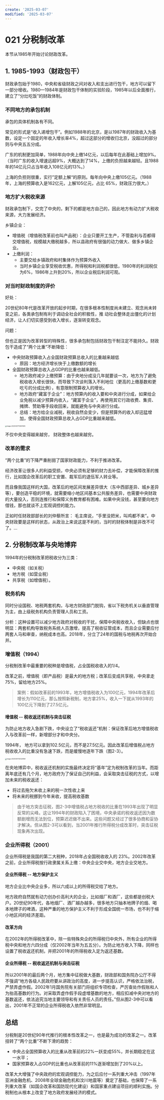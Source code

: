 ```yaml
---
create: '2025-03-07'
modified: '2025-03-07'
---
```


# 021 分税制改革

本节从1985年开始讨论财政改革。

## 1. 1985-1993（财政包干）

财政承包始于1980，中央和省级财政之间对收入和支出进行包干，地方可以留下一部分增收。1980—1984年是财政包干体制的实验阶段，1985年以后全面推行，建立了“分灶吃饭”的财政体制。

### 不同地方的承包机制

承包的具体机制各有不同。

常见的形式是“收入递增包干”。例如1988年的北京，是以1987年的财政收入为基数，设定一个固定的年收入增长率4%，超过这部分的增收归北京，没超过的部分则与中央五五分成。

广东的机制更加简单，1988年向中央上缴14亿元，以后每年在此基础上增加9%。（当时广东的收入增速远超9%，大概达到了14%，上缴的负担越来越轻。且1988年的14亿元只占当年收入108亿元的13%。）

上海的负担则很重，实行”定额上解“的原则。每年向中央上缴105亿元。（1988年，上海的预算收入是162亿元，上解105亿元，占比 65%，财政压力很大。）

### 地方扩大税收来源

财政承包制下，交完了中央的，剩下的都是地方自己的，因此地方有动力扩大税收来源，大力发展经济。

乡镇企业：

* 增值税（增值税改革前也叫产品税）：企业只要开工生产，不管盈利与否都得交增值税，规模越大缴税越多，所以县政府有很强的动力做大、做多乡镇企业。
* 上缴利润：
    * 主要交给乡镇政府和村集体作为预算外收入
    * 当时乡镇企业享受税收优惠，所得税和利润税都很低，1980年的利润税仅为6%，1986年上升到20%，所以企业税后利润可观。

### 对当时财政制度的评价

好处：

20世纪80年代是改革开放的起步时期，在很多根本性制度尚未建立、观念尚未转变之前，各类承包制有利于调动全社会的积极性，推 动社会整体走出僵化的计划经济，让人们切实感受到收入增长，逐渐转变观念。

问题：

但也正是因为改革转型的特殊性，很多承包制包括财政包干制注定不能持久。财政包干造成了“两个比重”不断降低：

* 中央财政预算收入占全国财政预算总收入的比重越来越低
    * 原因：地方经济增长快于上缴数额的增长
* 全国财政预算总收入占GDP的比重也越来越低。
    * 地方政府减少上缴预算：由于央地分成没几年就要谈一次，地方为了避免税收收入增长很快，而导致下次谈判落入不利地位（更高的上缴基数和更吃亏的分成比例），有意限制预算收入的增长。
    * 地方政府“藏富于企业”：地方预算内的收入要和中央进行分成，如果给企业免税以减少预算内收入，“藏富于企业”，再使用其它行政收费、集资、摊牌、赞助等手段收回来，就能避免与中央进行分成。
    * 总结：地方给企业减税，税收自然会变少，但是预算外的收入却迅猛增加，使得全国财政预算总收入占GDP比重越来越低。

<img src="./assets/image-20250307113907695.png" alt="image-20250307113907695" style="zoom:33%;" />

不仅中央变得越来越穷， 财政整体也越来越穷。

### 改革的需求

“两个比重”的下降严重削弱了国家财政能力，不利于推进改革。 

经济改革让很多人的利益受损，中央必须有足够的财力去补偿，才能保障改革的推行，比如国企改革后的职工安置、裁军后的退伍军人转业等。

而且像我国这样的大国，改革后的地区间发展差异很大（东中西部差异、城乡差异等），要创造平稳的环境，就需要缩小地区间基本公共服务差异，也需要中央财政的大量投入，否则连推行和保障义务教育都有困难。如果中央没钱，甚至要向地方借钱，那也就谈不上宏观调控的能力。

正如时任财政部部长的刘仲藜所言： 毛主席说，“手里没把米，叫鸡都不来”。中央财政要是这样的状态，从政治上来说这是不利的，当时的财税体制是非改不可了。…

## 2. 分税制改革与央地博弈

1994年的分税制改革把税收分为三类：

* 中央税（如关税）
* 地方税（如营业税）
* 共享税（如增值税）。

### 税务机构

同时分设国税、地税两套机构，与地方财政部门脱钩，省以下税务机关以垂直管理为主，由上级税务机构负责管理人员和工资。

分析：这种设置可以减少地方政府对税收的干扰，保障中央税收收入，但缺点也很明显：两套机构导致税务系统人员激增，提高了税收征管成本，而且企业需要应付两套人马和审查，纳税成本也高。2018年，分立了24年的国税与地税再次开始合并。

### 增值税（1994）

分税制改革中最重要的税种是增值税，占全国税收收入的1/4。

改革之前，增值税（即产品税）是最大的地方税；改革后变成共享税，中央拿走75%，留给地方25%。

>案例：假如改革前的1993年，地方增值税收入为100亿元，1994年改革后增长为110亿元，那么按照新税制，地方拿25%，收入一下就从1993年的100亿元下降到了27.5亿元。

#### 增值税 -- 税收返还机制与突击征税

为防止地方收入急剧下跌，中央设立了“税收返还”机制：保证改革后地方增值税收入与改革前一样，新增部分才和中央分。

1994年， 地方可以拿到102.5亿元，而不是27.5亿元。因此改革后增值税占地方税收收入的比重没有急速下跌，而是缓慢地逐年下跌（图2-3）。

<img src="./assets/image-20250307120328164.png" alt="image-20250307120328164" style="zoom:33%;" />

在央地博弈中，税收返还机制的实施最终决定将“基年”定为税制改革的当年。而距离年底还有几个月，地方政府为了保证自己的利益，会采取突击征税的方式，以增加未来的税收返还：

* 将过去拖欠未收上来的税一次性收上来
* 将未来的税挪到今年来收，提高税收基数

>由于地方突击征税，图2-3中增值税占地方税收的比重在1993年出现了明显反常的尖峰。这让1994年的财政陷入了困境，中央承诺的税收返还因为数额剧增而无法到位，预算迟迟做不出来。这些问题又经过了很多协商和妥协才解决。但从图2-3可以看到，当2001年推行所得税分成改革时，突击征税现象再次出现。

### 企业所得税（2001）

企业所得税是我国的第二大税种，2018年占全国税收收入的 23%。2002年改革之前，企业所得税按行政隶属关系上缴：中央企业交中央，地方企业交地方。

#### 企业所得税 -- 地方保护主义

地方企业比中央企业多，所以六成以上的所得税交给了地方。

地方政府自然就有动力创办价高利大的企业，比如烟厂和酒厂，这些都是创税大户。20世纪90年代，各地烟厂、酒厂越办越多，很多地方只抽本地牌子的烟、喝本地牌子的啤酒，这种严重的地方保护主义不利于形成全国统一市场，也不利于缩小地区间的经济差距。

#### 改革方向

在2002年的所得税改革中，除一些特殊央企的所得税归中央外，所有企业的所得税中央和地方六四分成（仅2002年当年为五五分）。为防止地方收入下降，同样也设置了税收返还机制，并把2001年的所得税收入定为返还基数。

#### 企业所得税 -- 税收返还机制与突击征税

所以2001年的最后两个月，地方集中征税做大基数，财政部和国务院办公厅不得不强调“地方各级人民政府要从讲政治的高度，进一步提高认识，严格依法治税，严禁弄虚作假。2002年1月国务院有关部门将组织专项检查，严厉查处作假账和人为抬高基数的行为。对采取弄虚作假手段虚增基数的地方，相应扣减中央对地方的基数返还，依法追究当地主要领导和有关责任人员的责任。”但从图2-3中可以看出，2001年不正常的企业所得税收入依然非常明显。

## 总结

分税制是20世纪90年代推行的根本性改革之一，也是最为成功的改革之一。改革扭转了“两个比重”不断下滑的趋势：

* 中央占全国预算收入的比重从改革前的22%一跃变成55%，并长期稳定在这一水平；
* 国家预算收入占GDP的比重也从改革前的11%逐渐增加到了20%以上。

改革大大增强了中央政府的宏观调控能力，为之后应付一系列重大冲击（1997年亚洲金融危机、2008年全球金融危机和汶川地震等）奠定了基础，也保障了一系列重大改革（如国企改革和国防现代化建设）和国家重点建设项目的顺利实施。分税制也从根本上改变了地方政府发展经济的模式。
